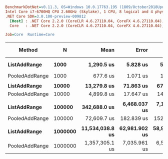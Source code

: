 ``` ini

BenchmarkDotNet=v0.11.3, OS=Windows 10.0.17763.195 (1809/October2018Update/Redstone5)
Intel Core i7-6700HQ CPU 2.60GHz (Skylake), 1 CPU, 8 logical and 4 physical cores
.NET Core SDK=3.0.100-preview-009812
  [Host] : .NET Core 2.2.0 (CoreCLR 4.6.27110.04, CoreFX 4.6.27110.04), 64bit RyuJIT
  Core   : .NET Core 2.2.0 (CoreCLR 4.6.27110.04, CoreFX 4.6.27110.04), 64bit RyuJIT

Job=Core  Runtime=Core  

```
|         Method |       N |            Mean |         Error |        StdDev | Ratio | Gen 0/1k Op | Gen 1/1k Op | Gen 2/1k Op | Allocated Memory/Op |
|--------------- |-------- |----------------:|--------------:|--------------:|------:|------------:|------------:|------------:|--------------------:|
|   **ListAddRange** |    **1000** |      **1,290.5 us** |      **5.828 us** |      **5.452 us** |  **1.00** |   **6451.1719** |           **-** |           **-** |         **19843.75 KB** |
| PooledAddRange |    1000 |        677.6 us |      1.071 us |      1.002 us |  0.53 |     50.7813 |           - |           - |           156.25 KB |
|                |         |                 |               |               |       |             |             |             |                     |
|   **ListAddRange** |   **10000** |     **13,279.8 us** |     **71.863 us** |     **67.221 us** |  **1.00** |  **63281.2500** |           **-** |           **-** |           **195625 KB** |
| PooledAddRange |   10000 |      4,899.8 us |     17.647 us |     14.736 us |  0.37 |     46.8750 |           - |           - |           156.25 KB |
|                |         |                 |               |               |       |             |             |             |                     |
|   **ListAddRange** |  **100000** |    **342,688.0 us** |  **6,468.037 us** |  **7,189.206 us** |  **1.00** | **519000.0000** | **510000.0000** | **510000.0000** |       **1956398.97 KB** |
| PooledAddRange |  100000 |     72,609.7 us |    182.839 us |    152.679 us |  0.21 |           - |           - |           - |           156.25 KB |
|                |         |                 |               |               |       |             |             |             |                     |
|   **ListAddRange** | **1000000** | **11,534,038.8 us** | **62,981.902 us** | **58,913.310 us** |  **1.00** | **769000.0000** | **768000.0000** | **768000.0000** |       **19531562.5 KB** |
| PooledAddRange | 1000000 |  1,357,305.1 us |  7,035.961 us |  6,581.442 us |  0.12 |           - |           - |           - |           156.25 KB |
